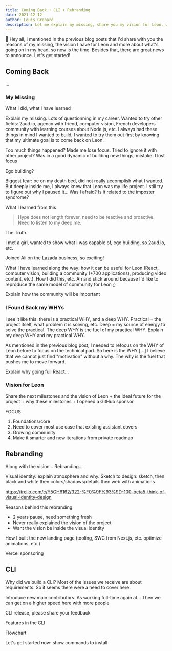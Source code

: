```yaml
---
title: Coming Back + CLI + Rebranding
date: 2021-12-12
author: Louis Grenard
description: Let me explain my missing, share you my vision for Leon, what's going on in my head. And announce the CLI release with the rebranding.
---
```


👋 Hey all, I mentioned in the previous blog posts that I'd share with you the reasons of my missing, the vision I have for Leon and more about what's going on in my head, so now is the time. Besides that, there are great news to announce. Let's get started!


## Coming Back

...

### My Missing

What I did, what I have learned

Explain my missing. Lots of questionning in my career. Wanted to try other fields: 2aud.io, agency with friend, computer vision, French developers community with learning courses about Node.js, etc. I always had these things in mind I wanted to build, I wanted to try them out first by knowing that my ultimate goal is to come back on Leon.

Too much things happened? Made me lose focus.
Tried to ignore it with other project?
Was in a good dynamic of building new things, mistake: I lost focus

Ego building?

Biggest fear: be on my death bed, did not really accomplish what I wanted. But deeply inside me, I always knew that Leon was my life project. I still try to figure out why I paused it... Was I afraid? Is it related to the imposter syndrome?

What I learned from this

> Hype does not length forever, need to be reactive and proactive. Need to listen to my deep me.

The Truth.

I met a girl, wanted to show what I was capable of, ego building, so 2aud.io, etc.

Joined Ali on the Lazada business, so exciting!

What I have learned along the way: how it can be useful for Leon (React, computer vision, building a community (+700 applications), producing video content, etc.). How I did this, etc. Ah and stick around because I'd like to reproduce the same model of community for Leon ;)

Explain how the community will be important

### I Found Back my WHYs

I see it like this: there is a practical WHY, and a deep WHY. Practical = the project itself, what problem it is solving, etc. Deep = my source of energy to solve the practical. The deep WHY is the fuel of my practical WHY. Explain my deep WHY and my practical WHY.

As mentioned in the previous blog post, I needed to refocus on the WHY of Leon before to focus on the technical part. So here is the WHY [...] I believe that we cannot just find "motivation" without a why. The why is the fuel that pushes me to move forward. 

Explain why going full React...

### Vision for Leon

Share the next milestones and the vision of Leon + the ideal future for the project + why these milestones + I opened a GitHub sponsor

FOCUS 
1. Foundations/core
2. Need to cover most use case that existing assistant covers
3. Growing community
4. Make it smarter and new iterations from private roadmap

## Rebranding

Along with the vision... Rebranding... 

Visual identity: explain atmosphere and why. Sketch to design: sketch, then black and white then colors/shadows/details then web with animations

https://trello.com/c/Y5GH6162/322-%F0%9F%93%9D-100-beta5-think-of-visual-identity-design

Reasons behind this rebranding:

- 2 years pause, need something fresh
- Never really explained the vision of the project
- Want the vision be inside the visual identity

How I built the new landing page (tooling, SWC from Next.js, etc. optimize animations, etc.)

Vercel sponsoring

## CLI

Why did we build a CLI? Most of the issues we receive are about requirements. So it seems there were a need to cover here.

Introduce new main contributors. As working full-time again at... Then we can get on a higher speed here with more people

CLI release, please share your feedback

Features in the CLI

Flowchart

Let's get started now: show commands to install
